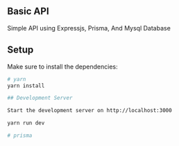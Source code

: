 ## Basic API
Simple API using Expressjs, Prisma, And Mysql Database

## Setup

Make sure to install the dependencies:

```bash
# yarn
yarn install

## Development Server

Start the development server on http://localhost:3000

yarn run dev
```
```bash
# prisma
